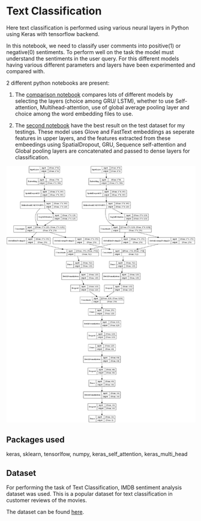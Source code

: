 # Text Classification

Here text classification is performed using various neural layers in Python using Keras with tensorflow backend.

In this notebook, we need to classify user comments into positive(1) or negative(0) sentiments. To perform well on the task the model must understand the sentiments in the user query. For this different models having various different parameters and layers have been experimented and compared with.

2 different python notebooks are present:

1. The [comparison notebook](classification_imdb.ipynb) compares lots of different models by selecting the layers (choice among GRU/ LSTM), whether to use Self-attention, Multihead-attention, use of global average pooling layer and choice among the word embedding files to use.

2. The [second notebook](self_Attn_on_seperate_fets_of_2embds.ipynb) have the best result on the test dataset for my testings. These model uses Glove and FastText embeddings as seperate features in upper layers, and the features extracted from these embeedings using SpatialDropout, GRU, Sequence self-attention and Global pooling layers are concatenated and passed to dense layers for classification.

![Model Architecture](../Images/model_imdb_2.png)

## Packages used 

keras, sklearn, tensorlfow, numpy, keras_self_attention, keras_multi_head

## Dataset

For performing the task of Text Classification, IMDB sentiment analysis dataset was used. This is a popular dataset for text classification in customer reviews of the movies. 

The dataset can be found [here](http://ai.stanford.edu/~amaas/data/sentiment/).




